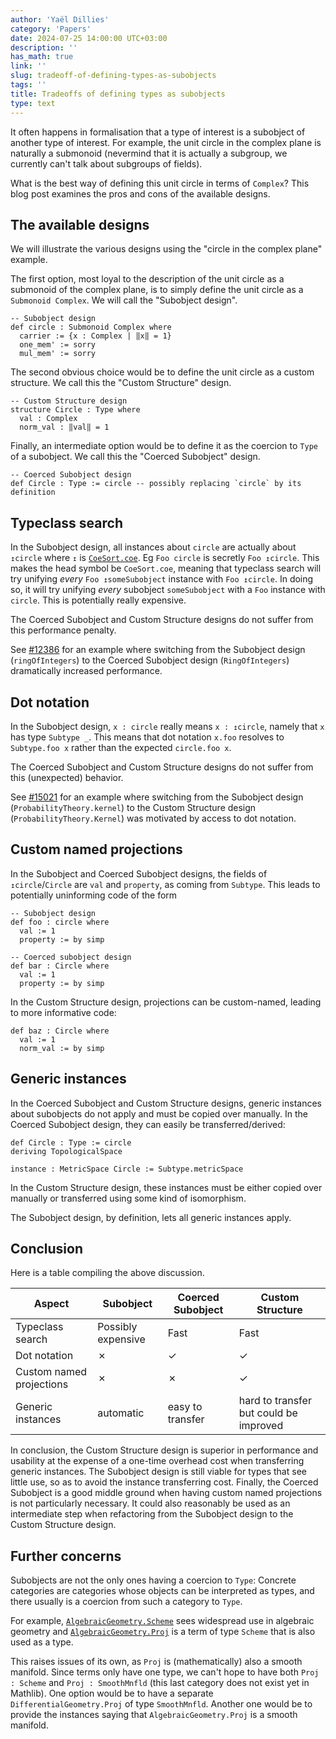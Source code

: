 ```yaml
---
author: 'Yaël Dillies'
category: 'Papers'
date: 2024-07-25 14:00:00 UTC+03:00
description: ''
has_math: true
link: ''
slug: tradeoff-of-defining-types-as-subobjects
tags: ''
title: Tradeoffs of defining types as subobjects
type: text
---
```


It often happens in formalisation that a type of interest is a subobject of another type of interest. For example, the unit circle in the complex plane is naturally a submonoid (nevermind that it is actually a subgroup, we currently can't talk about subgroups of fields).

What is the best way of defining this unit circle in terms of `Complex`? This blog post examines the pros and cons of the available designs.

## The available designs

We will illustrate the various designs using the "circle in the complex plane" example.

The first option, most loyal to the description of the unit circle as a submonoid of the complex plane, is to simply define the unit circle as a `Submonoid Complex`. We will call the "Subobject design".

```lean
-- Subobject design
def circle : Submonoid Complex where
  carrier := {x : Complex | ‖x‖ = 1}
  one_mem' := sorry
  mul_mem' := sorry
```

The second obvious choice would be to define the unit circle as a custom structure. We call this the "Custom Structure" design.

```lean
-- Custom Structure design
structure Circle : Type where
  val : Complex
  norm_val : ‖val‖ = 1
```

Finally, an intermediate option would be to define it as the coercion to `Type` of a subobject. We call this the "Coerced Subobject" design.

```lean
-- Coerced Subobject design
def Circle : Type := circle -- possibly replacing `circle` by its definition
```

## Typeclass search

In the Subobject design, all instances about `circle` are actually about `↥circle` where `↥` is [`CoeSort.coe`](https://leanprover-community.github.io/mathlib4_docs/find/?pattern=CoeSort.coe#doc). Eg `Foo circle` is secretly `Foo ↥circle`. This makes the head symbol be `CoeSort.coe`, meaning that typeclass search will try unifying *every* `Foo ↥someSubobject` instance with `Foo ↥circle`. In doing so, it will try unifying *every* subobject `someSubobject` with a `Foo` instance with `circle`. This is potentially really expensive.

The Coerced Subobject and Custom Structure designs do not suffer from this performance penalty.

See [#12386](https://github.com/leanprover-community/mathlib4/pull/12386) for an example where switching from the Subobject design (`ringOfIntegers`) to the Coerced Subobject design (`RingOfIntegers`) dramatically increased performance.

## Dot notation

In the Subobject design, `x : circle` really means `x : ↥circle`, namely that `x` has type `Subtype _`. This means that dot notation `x.foo` resolves to `Subtype.foo x` rather than the expected `circle.foo x`.

The Coerced Subobject and Custom Structure designs do not suffer from this (unexpected) behavior.

See [#15021](https://github.com/leanprover-community/mathlib4/pull/15021) for an example where switching from the Subobject design (`ProbabilityTheory.kernel`) to the Custom Structure design (`ProbabilityTheory.Kernel`) was motivated by access to dot notation.

## Custom named projections

In the Subobject and Coerced Subobject designs, the fields of `↥circle`/`Circle` are `val` and `property`, as coming from `Subtype`. This leads to potentially uninforming code of the form
```lean
-- Subobject design
def foo : circle where
  val := 1
  property := by simp

-- Coerced subobject design
def bar : Circle where
  val := 1
  property := by simp
```

In the Custom Structure design, projections can be custom-named, leading to more informative code:
```lean
def baz : Circle where
  val := 1
  norm_val := by simp
```

## Generic instances

In the Coerced Subobject and Custom Structure designs, generic instances about subobjects do not apply and must be copied over manually. In the Coerced Subobject design, they can easily be transferred/derived:
```lean
def Circle : Type := circle
deriving TopologicalSpace

instance : MetricSpace Circle := Subtype.metricSpace
```

In the Custom Structure design, these instances must be either copied over manually or transferred using some kind of isomorphism.

The Subobject design, by definition, lets all generic instances apply.

## Conclusion

Here is a table compiling the above discussion.

| Aspect | Subobject | Coerced Subobject | Custom Structure |
|--|--|--|--|
| Typeclass search | Possibly expensive | Fast | Fast |
| Dot notation | ✗ | ✓ | ✓ |
| Custom named projections | ✗ | ✗ | ✓ |
| Generic instances | automatic | easy to transfer | hard to transfer but could be improved |

In conclusion, the Custom Structure design is superior in performance and usability at the expense of a one-time overhead cost when transferring generic instances. The Subobject design is still viable for types that see little use, so as to avoid the instance transferring cost. Finally, the Coerced Subobject is a good middle ground when having custom named projections is not particularly necessary. It could also reasonably be used as an intermediate step when refactoring from the Subobject design to the Custom Structure design.

## Further concerns

Subobjects are not the only ones having a coercion to `Type`: Concrete categories are categories whose objects can be interpreted as types, and there usually is a coercion from such a category to `Type`.

For example, [`AlgebraicGeometry.Scheme`](https://leanprover-community.github.io/mathlib4_docs/find/?pattern=AlgebraicGeometry.Scheme#doc) sees widespread use in algebraic geometry and [`AlgebraicGeometry.Proj`](https://leanprover-community.github.io/mathlib4_docs/find/?pattern=AlgebraicGeometry.Proj#doc) is a term of type `Scheme` that is also used as a type.

This raises issues of its own, as `Proj` is (mathematically) also a smooth manifold. Since terms only have one type, we can't hope to have both `Proj : Scheme` and `Proj : SmoothMnfld` (this last category does not exist yet in Mathlib). One option would be to have a separate `DifferentialGeometry.Proj` of type `SmoothMnfld`. Another one would be to provide the instances saying that `AlgebraicGeometry.Proj` is a smooth manifold.